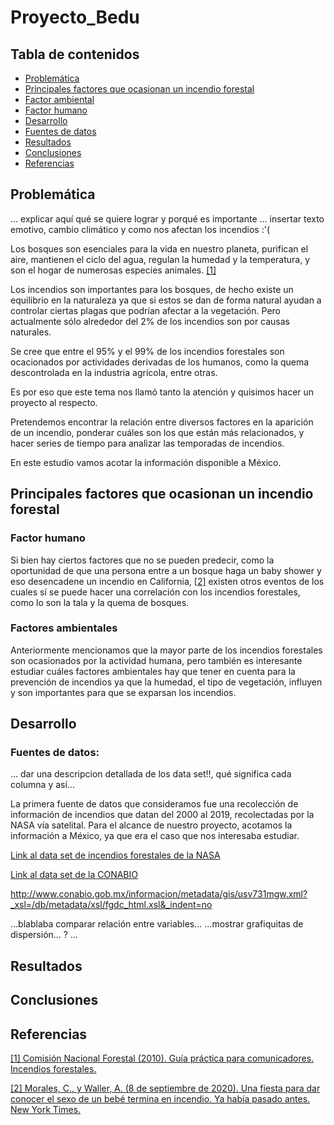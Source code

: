 # Proyecto_Bedu


## Tabla de contenidos
- [Problemática](#problemática)
- [Principales factores que ocasionan un incendio forestal](#principales-factores-que-ocasionan-un-incendio-forestal)
- [Factor ambiental](##factor-ambiental)
- [Factor humano](##factor-humano)
- [Desarrollo](#desarrollo)
- [Fuentes de datos](##fuentes-de-datos)
- [Resultados](#resultados)
- [Conclusiones](#conclusiones)
- [Referencias](#referencias)
## Problemática
... explicar aquí qué se quiere lograr y porqué es importante
... insertar texto emotivo, cambio climático y como nos afectan los incendios :'(

Los bosques son esenciales para la vida en nuestro planeta, purifican el aire, mantienen el ciclo del agua, regulan la humedad y la temperatura, y son el hogar de numerosas especies animales. [[1]](referencias)

Los incendios son importantes para los bosques, de hecho existe un equilibrio en la naturaleza ya que si estos se dan de forma natural ayudan a controlar ciertas plagas que podrían afectar a la vegetación. Pero actualmente sólo alrededor del 2% de los incendios son por causas naturales.

Se cree que entre el 95% y el 99% de los incendios forestales son ocacionados por actividades derivadas de los humanos, como la quema descontrolada en la industria agrícola, entre otras.

Es por eso que este tema nos llamó tanto la atención y quisimos hacer un proyecto al respecto.

Pretendemos encontrar la relación entre diversos factores en la aparición de un incendio, ponderar cuáles son los que están más relacionados, y hacer series de tiempo para analizar las temporadas de incendios.

En este estudio vamos acotar la información disponible a México.


## Principales factores que ocasionan un incendio forestal
### Factor humano
Si bien hay ciertos factores que no se pueden predecir, como la oportunidad de que una persona entre a un bosque haga un baby shower y eso desencadene un incendio en California, [[2]](referencias) existen otros eventos de los cuales sí se puede hacer una correlación con los incendios forestales, como lo son la tala y la quema de bosques.


### Factores ambientales
Anteriormente mencionamos que la mayor parte de los incendios forestales son ocasionados por la actividad humana, pero también es interesante estudiar cuáles factores ambientales hay que tener en cuenta para la prevención de incendios ya que la humedad, el tipo de vegetación, influyen y son importantes para que se exparsan los incendios.
## Desarrollo


### Fuentes de datos:

... dar una descripcion detallada de los data set!!, qué significa cada columna  y así...

La primera fuente de datos que consideramos fue una recolección de información de incendios que datan del 2000 al 2019, recolectadas por la NASA vía satelital.
Para el alcance de nuestro proyecto, acotamos la información a México, ya que era el caso que nos interesaba estudiar.

[Link al data set de incendios forestales de la NASA](https://firms.modaps.eosdis.nasa.gov/country/)


[Link al data set de la CONABIO](http://www.conabio.gob.mx/informacion/metadata/gis/ecort08gw.xml?_xsl=/db/metadata/xsl/fgdc_html.xsl&_indent=no)

http://www.conabio.gob.mx/informacion/metadata/gis/usv731mgw.xml?_xsl=/db/metadata/xsl/fgdc_html.xsl&_indent=no


...blablaba comparar relación entre variables...
...mostrar grafiquitas de dispersión... ?
...




## Resultados

## Conclusiones

## Referencias

[[1] Comisión Nacional Forestal (2010). Guía práctica para comunicadores. Incendios forestales.](http://www.conafor.gob.mx:8080/documentos/docs/10/236Gu%C3%ADa%20pr%C3%A1ctica%20para%20comunicadores%20-%20Incendios%20Forestales.pdf)


[[2] Morales, C., y Waller, A. (8 de septiembre de 2020). Una fiesta para dar conocer el sexo de un bebé termina en incendio. Ya había pasado antes. New York Times.](https://www.nytimes.com/es/2020/09/08/espanol/estados-unidos/incendio-california-fiesta.html)





